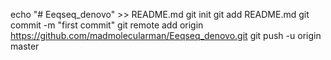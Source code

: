 echo "# Eeqseq_denovo" >> README.md
git init
git add README.md
git commit -m "first commit"
git remote add origin https://github.com/madmolecularman/Eeqseq_denovo.git
git push -u origin master
